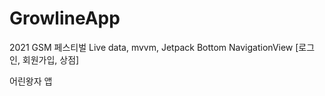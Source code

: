 # GrowlineApp
2021 GSM 페스티벌
Live data, mvvm, Jetpack Bottom NavigationView
[로그인, 회원가입, 상점]


어린왕자 앱
